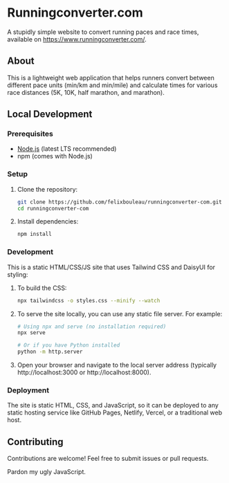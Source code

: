 # Runningconverter.com

A stupidly simple website to convert running paces and race times, available on https://www.runningconverter.com/.

## About

This is a lightweight web application that helps runners convert between different pace units (min/km and min/mile) and calculate times for various race distances (5K, 10K, half marathon, and marathon).

## Local Development

### Prerequisites

- [Node.js](https://nodejs.org/) (latest LTS recommended)
- npm (comes with Node.js)

### Setup

1. Clone the repository:
   ```bash
   git clone https://github.com/felixbouleau/runningconverter-com.git
   cd runningconverter-com
   ```

2. Install dependencies:
   ```bash
   npm install
   ```

### Development

This is a static HTML/CSS/JS site that uses Tailwind CSS and DaisyUI for styling:

1. To build the CSS:
   ```bash
   npx tailwindcss -o styles.css --minify --watch
   ```

2. To serve the site locally, you can use any static file server. For example:
   ```bash
   # Using npx and serve (no installation required)
   npx serve
   
   # Or if you have Python installed
   python -m http.server
   ```

3. Open your browser and navigate to the local server address (typically http://localhost:3000 or http://localhost:8000).

### Deployment

The site is static HTML, CSS, and JavaScript, so it can be deployed to any static hosting service like GitHub Pages, Netlify, Vercel, or a traditional web host.

## Contributing

Contributions are welcome! Feel free to submit issues or pull requests.

Pardon my ugly JavaScript.